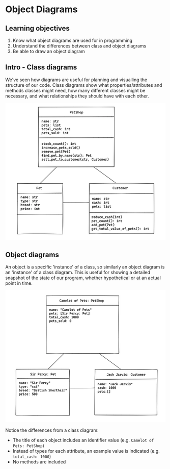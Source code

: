 # Object Diagrams

## Learning objectives

1. Know what object diagrams are used for in programming
2. Understand the differences between class and object diagrams
3. Be able to draw an object diagram

## Intro - Class diagrams
We've seen how diagrams are useful for planning and visualling the structure of our code. Class diagrams show what properties/attributes and methods classes might need, how many different classes might be necessary, and what relationships they should have with each other. 

![Pet Shop Class Diagram](images/pet_shop_class_diagram.png)

## Object diagrams

An object is a specific 'instance' of a class, so similarly an object diagram is an 'instance' of a class diagram. This is useful for showing a detailed snapshot of the state of our program, whether hypothetical or at an actual point in time.

![Pet Shop Object Diagram](images/pet_shop_object_diagram.png)

Notice the differences from a class diagram:
- The title of each object includes an identifier value (e.g. `Camelot of Pets: PetShop`)
- Instead of types for each attribute, an example value is indicated (e.g. `total_cash: 1000`)
- No methods are included

